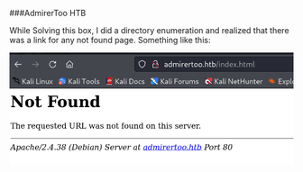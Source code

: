 ###AdmirerToo HTB 

While Solving this box, I did a directory enumeration and realized that there was a link for any not found page. Something like this:

![](Pasted%20image%2020240722020632.png)
